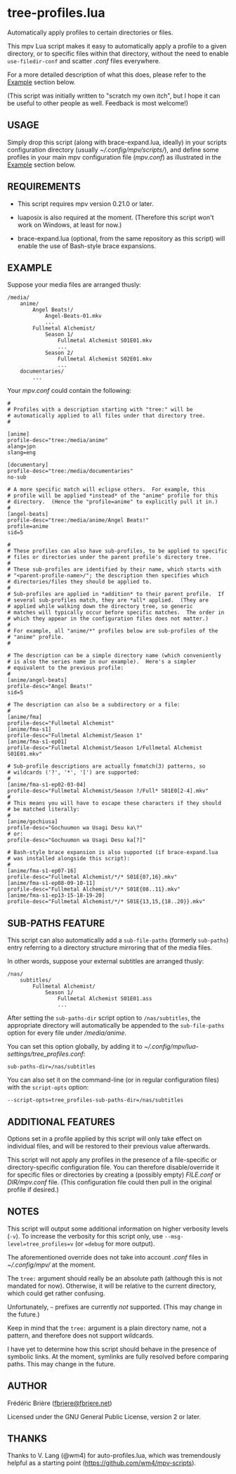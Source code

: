 # tree-profiles.lua

Automatically apply profiles to certain directories or files.

This mpv Lua script makes it easy to automatically apply a profile to
a given directory, or to specific files within that directory, without
the need to enable `use-filedir-conf` and scatter *.conf* files
everywhere.

For a more detailed description of what this does, please refer to the
[Example](#example) section below.

(This script was initially written to "scratch my own itch", but I hope it
can be useful to other people as well.  Feedback is most welcome!)


## USAGE

Simply drop this script (along with brace-expand.lua, ideally) in your
scripts configuration directory (usually *~/.config/mpv/scripts/*), and
define some profiles in your main mpv configuration file (*mpv.conf*) as
illustrated in the [Example](#example) section below.


## REQUIREMENTS

- This script requires mpv version 0.21.0 or later.

- luaposix is also required at the moment.  (Therefore this script won't
work on Windows, at least for now.)

- brace-expand.lua (optional, from the same repository as this script)
will enable the use of Bash-style brace expansions.


## EXAMPLE

Suppose your media files are arranged thusly:

    /media/
        anime/
            Angel Beats!/
                Angel-Beats-01.mkv
                ...
            Fullmetal Alchemist/
                Season 1/
                    Fullmetal Alchemist S01E01.mkv
                    ...
                Season 2/
                    Fullmetal Alchemist S02E01.mkv
                    ...
        documentaries/
            ...

Your *mpv.conf* could contain the following:

    #
    # Profiles with a description starting with "tree:" will be
    # automatically applied to all files under that directory tree.
    #

    [anime]
    profile-desc="tree:/media/anime"
    alang=jpn
    slang=eng

    [documentary]
    profile-desc="tree:/media/documentaries"
    no-sub

    # A more specific match will eclipse others.  For example, this
    # profile will be applied *instead* of the "anime" profile for this
    # directory.  (Hence the "profile=anime" to explicitly pull it in.)
    #
    [angel-beats]
    profile-desc="tree:/media/anime/Angel Beats!"
    profile=anime
    sid=5

    #
    # These profiles can also have sub-profiles, to be applied to specific
    # files or directories under the parent profile's directory tree.
    #
    # These sub-profiles are identified by their name, which starts with
    # "<parent-profile-name>/"; the description then specifies which
    # directories/files they should be applied to.
    #
    # Sub-profiles are applied in *addition* to their parent profile.  If
    # several sub-profiles match, they are *all* applied.  (They are
    # applied while walking down the directory tree, so generic
    # matches will typically occur before specific matches.  The order in
    # which they appear in the configuration files does not matter.)
    #
    # For example, all "anime/*" profiles below are sub-profiles of the
    # "anime" profile.
    #

    # The description can be a simple directory name (which conveniently
    # is also the series name in our example).  Here's a simpler
    # equivalent to the previous profile:
    #
    [anime/angel-beats]
    profile-desc="Angel Beats!"
    sid=5

    # The description can also be a subdirectory or a file:
    #
    [anime/fma]
    profile-desc="Fullmetal Alchemist"
    [anime/fma-s1]
    profile-desc="Fullmetal Alchemist/Season 1"
    [anime/fma-s1-ep01]
    profile-desc="Fullmetal Alchemist/Season 1/Fullmetal Alchemist S01E01.mkv"

    # Sub-profile descriptions are actually fnmatch(3) patterns, so
    # wildcards ('?', '*', '[') are supported:
    #
    [anime/fma-s1-ep02-03-04]
    profile-desc="Fullmetal Alchemist/Season ?/Full* S01E0[2-4].mkv"
    #
    # This means you will have to escape these characters if they should
    # be matched literally:
    #
    [anime/gochiusa]
    profile-desc="Gochuumon wa Usagi Desu ka\?"
    # or:
    profile-desc="Gochuumon wa Usagi Desu ka[?]"

    # Bash-style brace expansion is also supported (if brace-expand.lua
    # was installed alongside this script):
    #
    [anime/fma-s1-ep07-16]
    profile-desc="Fullmetal Alchemist/*/* S01E{07,16}.mkv"
    [anime/fma-s1-ep08-09-10-11]
    profile-desc="Fullmetal Alchemist/*/* S01E{08..11}.mkv"
    [anime/fma-s1-ep13-15-18-19-20]
    profile-desc="Fullmetal Alchemist/*/* S01E{13,15,{18..20}}.mkv"


## SUB-PATHS FEATURE

This script can also automatically add a `sub-file-paths` (formerly
`sub-paths`) entry referring to a directory structure mirroring that of the
media files.

In other words, suppose your external subtitles are arranged thusly:

    /nas/
        subtitles/
            Fullmetal Alchemist/
                Season 1/
                    Fullmetal Alchemist S01E01.ass
                    ...

After setting the `sub-paths-dir` script option to `/nas/subtitles`,
the appropriate directory will automatically be appended to the
`sub-file-paths` option for every file under */media/anime*.

You can set this option globally, by adding it to
*~/.config/mpv/lua-settings/tree_profiles.conf*:

    sub-paths-dir=/nas/subtitles

You can also set it on the command-line (or in regular configuration
files) with the `script-opts` option:

    --script-opts=tree_profiles-sub-paths-dir=/nas/subtitles


## ADDITIONAL FEATURES

Options set in a profile applied by this script will only take effect
on individual files, and will be restored to their previous value
afterwards.

This script will not apply any profiles in the presence of a
file-specific or directory-specific configuration file.  You can
therefore disable/override it for specific files or directories by
creating a (possibly empty) *FILE.conf* or *DIR/mpv.conf* file.
(This configuration file could then pull in the original profile if
desired.)


## NOTES

This script will output some additional information on higher
verbosity levels (`-v`).  To increase the verbosity for this script
only, use `--msg-level=tree_profiles=v` (or `=debug` for more output).

The aforementioned override does not take into account *.conf*
files in *~/.config/mpv/* at the moment.

The `tree:` argument should really be an absolute path (although this
is not mandated for now).  Otherwise, it will be relative to the
current directory, which could get rather confusing.

Unfortunately, `~` prefixes are currently *not* supported.  (This may
change in the future.)

Keep in mind that the `tree:` argument is a plain directory name, not
a pattern, and therefore does not support wildcards.

I have yet to determine how this script should behave in the presence
of symbolic links.  At the moment, symlinks are fully resolved before
comparing paths.  This may change in the future.


## AUTHOR

Frédéric Brière (fbriere@fbriere.net)

Licensed under the GNU General Public License, version 2 or later.


## THANKS

Thanks to V. Lang (@wm4) for auto-profiles.lua, which was tremendously
helpful as a starting point (https://github.com/wm4/mpv-scripts).


